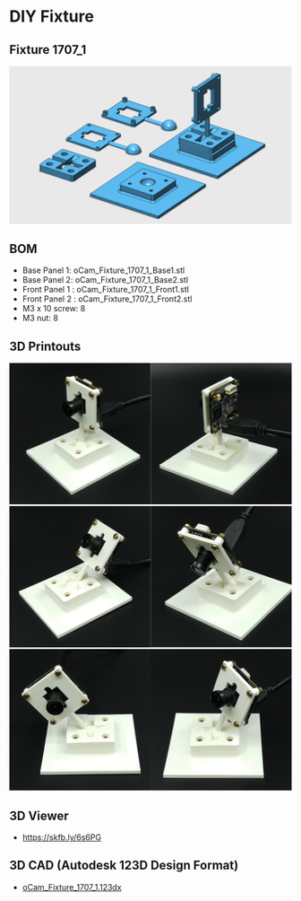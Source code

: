 # DIY Fixture

## Fixture 1707_1
![ScreenShot](../../images/oCam_Fixture_1707_1_All.PNG)

## BOM
* Base Panel 1: oCam_Fixture_1707_1_Base1.stl
* Base Panel 2: oCam_Fixture_1707_1_Base2.stl
* Front Panel 1 : oCam_Fixture_1707_1_Front1.stl
* Front Panel 2 : oCam_Fixture_1707_1_Front2.stl
* M3 x 10 screw: 8
* M3 nut: 8

## 3D Printouts
![ScreenShot](../../images/oCam_Fixture_1707_1_Straight.png)
![ScreenShot](../../images/oCam_Fixture_1707_1_UpDown.png)
![ScreenShot](../../images/oCam_Fixture_1707_1_LeftRight.png)

## 3D Viewer
* https://skfb.ly/6s6PG

## 3D CAD (Autodesk 123D Design Format)
* [oCam_Fixture_1707_1.123dx](oCam_Fixture_1707_1.123dx)
